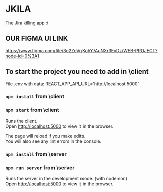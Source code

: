 # JKILA

The Jira killing app :\

## OUR FIGMA UI LINK

https://www.figma.com/file/3e2ZeVqKohY7AuNXr3ExDz/WEB-PROJECT?node-id=0%3A1

## To start the project you need to add in \client

File .env with data:
REACT_APP_API_URL='http://localhost:5000'

### `npm install` from \client
### `npm start` from \client

Runs the client.\
Open [http://localhost:5000](http://localhost:3000) to view it in the browser.

The page will reload if you make edits.\
You will also see any lint errors in the console.

### `npm install` from \server
### `npm run server` from \server

Runs the server in the development mode. (with nodemon)\
Open [http://localhost:5000](http://localhost:5000) to view it in the browser.
